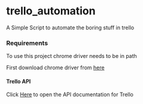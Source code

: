 # trello_automation
A Simple Script to automate the boring stuff in trello


### Requirements
To use this project chrome driver needs to be in path

First download chrome driver from [here](https://sites.google.com/a/chromium.org/chromedriver/home)


#### Trello API

Click [Here](https://developer.atlassian.com/cloud/trello/rest/ "Trello Rest API") to open the API documentation for Trello
